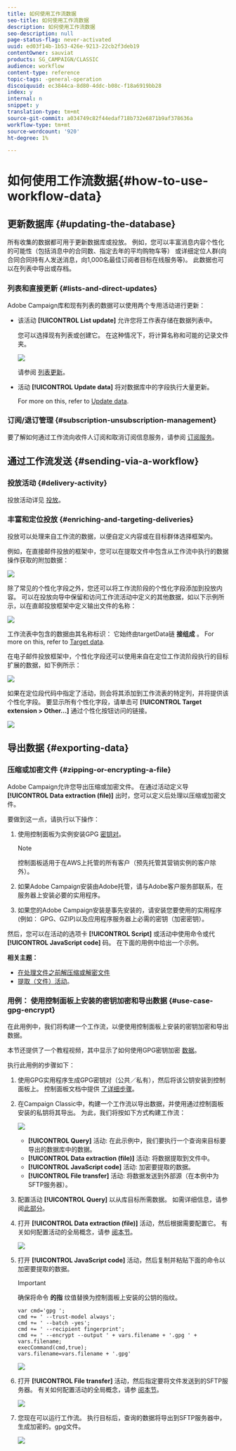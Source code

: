 ```yaml
---
title: 如何使用工作流数据
seo-title: 如何使用工作流数据
description: 如何使用工作流数据
seo-description: null
page-status-flag: never-activated
uuid: ed03f14b-1b53-426e-9213-22cb2f3deb19
contentOwner: sauviat
products: SG_CAMPAIGN/CLASSIC
audience: workflow
content-type: reference
topic-tags: -general-operation
discoiquuid: ec3844ca-8d80-4ddc-b08c-f18a6919bb28
index: y
internal: n
snippet: y
translation-type: tm+mt
source-git-commit: a034749c82f44edaf718b732e6871b9af378636a
workflow-type: tm+mt
source-wordcount: '920'
ht-degree: 1%

---
```



# 如何使用工作流数据{#how-to-use-workflow-data}

## 更新数据库 {#updating-the-database}

所有收集的数据都可用于更新数据库或投放。 例如，您可以丰富消息内容个性化的可能性（包括消息中的合同数、指定去年的平均购物车等） 或详细定位人群(向合同合同持有人发送消息，向1,000名最佳订阅者目标在线服务等)。 此数据也可以在列表中导出或存档。

### 列表和直接更新 {#lists-and-direct-updates}

Adobe Campaign库和现有列表的数据可以使用两个专用活动进行更新：

* 该活动 **[!UICONTROL List update]** 允许您将工作表存储在数据列表中。

   您可以选择现有列表或创建它。 在这种情况下，将计算名称和可能的记录文件夹。

   ![](assets/s_user_create_list.png)

   请参阅 [列表更新](../../workflow/using/list-update.md)。

* 活动 **[!UICONTROL Update data]** 将对数据库中的字段执行大量更新。

   For more on this, refer to [Update data](../../workflow/using/update-data.md).

### 订阅/退订管理 {#subscription-unsubscription-management}

要了解如何通过工作流向收件人订阅和取消订阅信息服务，请参阅 [订阅服务](../../workflow/using/subscription-services.md)。

## 通过工作流发送 {#sending-via-a-workflow}

### 投放活动 {#delivery-activity}

投放活动详见 [投放](../../workflow/using/delivery.md)。

### 丰富和定位投放 {#enriching-and-targeting-deliveries}

投放可以处理来自工作流的数据，以便自定义内容或在目标群体选择框架内。

例如，在直接邮件投放的框架中，您可以在提取文件中包含从工作流中执行的数据操作获取的附加数据：

![](assets/s_advuser_add_data_postal_mail.png)

除了常见的个性化字段之外，您还可以将工作流阶段的个性化字段添加到投放内容。 可以在投放向导中保留和访问工作流活动中定义的其他数据，如以下示例所示，以在直邮投放框架中定义输出文件的名称：

![](assets/s_advuser_using_additional_data.png)

工作流表中包含的数据由其名称标识： 它始终由targetData链 **接组成** 。 For more on this, refer to [Target data](../../workflow/using/data-life-cycle.md#target-data).

在电子邮件投放框架中，个性化字段还可以使用来自在定位工作流阶段执行的目标扩展的数据，如下例所示：

![](assets/s_advuser_add_data_email.png)

如果在定位段代码中指定了活动，则会将其添加到工作流表的特定列，并将提供该个性化字段。 要显示所有个性化字段，请单击可 **[!UICONTROL Target extension > Other...]** 通过个性化按钮访问的链接。

![](assets/s_advuser_segment_code_select.png)

## 导出数据 {#exporting-data}

### 压缩或加密文件 {#zipping-or-encrypting-a-file}

Adobe Campaign允许您导出压缩或加密文件。 在通过活动定义导 **[!UICONTROL Data extraction (file)]** 出时，您可以定义后处理以压缩或加密文件。

要做到这一点，请执行以下操作：

1. 使用控制面板为实例安装GPG [密钥对](https://docs.adobe.com/content/help/en/control-panel/using/instances-settings/gpg-keys-management.html#encrypting-data)。

   >[!NOTE]
   >
   >控制面板适用于在AWS上托管的所有客户（预先托管其营销实例的客户除外）。

1. 如果Adobe Campaign安装由Adobe托管，请与Adobe客户服务部联系，在服务器上安装必要的实用程序。
1. 如果您的Adobe Campaign安装是事先安装的，请安装您要使用的实用程序(例如： GPG、GZIP)以及应用程序服务器上必需的密钥（加密密钥）。

然后，您可以在活动的选项卡 **[!UICONTROL Script]** 或活动中使用命令或代 **[!UICONTROL JavaScript code]** 码。 在下面的用例中给出一个示例。

**相关主题：**

* [在处理文件之前解压缩或解密文件](../../workflow/using/importing-data.md#unzipping-or-decrypting-a-file-before-processing)
* [提取（文件）活动](../../workflow/using/extraction--file-.md)。

### 用例： 使用控制面板上安装的密钥加密和导出数据 {#use-case-gpg-encrypt}

在此用例中，我们将构建一个工作流，以便使用控制面板上安装的密钥加密和导出数据。

本节还提供了一个教程视频，其中显示了如何使用GPG密钥加密 [数据](https://docs.adobe.com/content/help/en/campaign-classic-learn/tutorials/administrating/control-panel-acc/gpg-key-management/using-a-gpg-key-to-encrypt-data.html)。

执行此用例的步骤如下：

1. 使用GPG实用程序生成GPG密钥对（公共／私有），然后将该公钥安装到控制面板上。 控制面板文档中提供 [了详细步骤](https://docs.adobe.com/content/help/en/control-panel/using/instances-settings/gpg-keys-management.html#encrypting-data)。

1. 在Campaign Classic中，构建一个工作流以导出数据，并使用通过控制面板安装的私钥将其导出。 为此，我们将按如下方式构建工作流：

   ![](assets/gpg-workflow-encrypt.png)

   * **[!UICONTROL Query]** 活动: 在此示例中，我们要执行一个查询来目标要导出的数据库中的数据。
   * **[!UICONTROL Data extraction (file)]** 活动: 将数据提取到文件中。
   * **[!UICONTROL JavaScript code]** 活动: 加密要提取的数据。
   * **[!UICONTROL File transfer]** 活动: 将数据发送到外部源（在本例中为SFTP服务器）。

1. 配置活动 **[!UICONTROL Query]** 以从库目标所需数据。 如需详细信息，请参阅[此部分](../../workflow/using/query.md)。

1. 打开 **[!UICONTROL Data extraction (file)]** 活动，然后根据需要配置它。 有关如何配置活动的全局概念，请参 [阅本节](../../workflow/using/extraction--file-.md)。

   ![](assets/gpg-data-extraction.png)

1. 打开 **[!UICONTROL JavaScript code]** 活动，然后复制并粘贴下面的命令以加密要提取的数据。

   >[!IMPORTANT]
   >
   >确保将命令 **的指** 纹值替换为控制面板上安装的公钥的指纹。

   ```
   var cmd='gpg ';
   cmd += ' --trust-model always';
   cmd += ' --batch -yes';
   cmd += ' --recipient fingerprint';
   cmd += ' --encrypt --output ' + vars.filename + '.gpg ' + vars.filename;
   execCommand(cmd,true);
   vars.filename=vars.filename + '.gpg'
   ```

   ![](assets/gpg-script.png)

1. 打开 **[!UICONTROL File transfer]** 活动，然后指定要将文件发送到的SFTP服务器。 有关如何配置活动的全局概念，请参 [阅本节](../../workflow/using/file-transfer.md)。

   ![](assets/gpg-file-transfer.png)

1. 您现在可以运行工作流。 执行目标后，查询的数据将导出到SFTP服务器中，生成加密的。gpg文件。

   ![](assets/gpg-sftp-encrypt.png)
